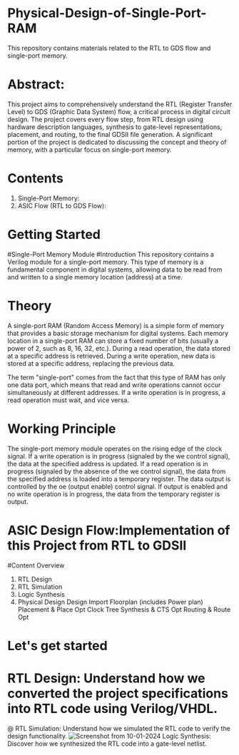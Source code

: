 # Physical-Design-of-Single-Port-RAM
This repository contains materials related to the RTL to GDS flow and single-port memory.
# Abstract:
This project aims to comprehensively understand the RTL (Register Transfer Level) to GDS (Graphic Data System) flow, a critical process in digital circuit design. The project covers every flow step, from RTL design using hardware description languages, synthesis to gate-level representations, placement, and routing, to the final GDSII file generation. A significant portion of the project is dedicated to discussing the concept and theory of memory, with a particular focus on single-port memory.
# Contents
1. Single-Port Memory:
2. ASIC Flow (RTL to GDS Flow):

# Getting Started
#Single-Port Memory Module
#Introduction
This repository contains a Verilog module for a single-port memory. This type of memory is a fundamental component in digital systems, allowing data to be read from and written to a single memory location (address) at a time.
# Theory
A single-port RAM (Random Access Memory) is a simple form of memory that provides a basic storage mechanism for digital systems. Each memory location in a single-port RAM can store a fixed number of bits (usually a power of 2, such as 8, 16, 32, etc.). During a read operation, the data stored at a specific address is retrieved. During a write operation, new data is stored at a specific address, replacing the previous data.

The term "single-port" comes from the fact that this type of RAM has only one data port, which means that read and write operations cannot occur simultaneously at different addresses. If a write operation is in progress, a read operation must wait, and vice versa.
# Working Principle
The single-port memory module operates on the rising edge of the clock signal. If a write operation is in progress (signaled by the we control signal), the data at the specified address is updated. If a read operation is in progress (signaled by the absence of the we control signal), the data from the specified address is loaded into a temporary register.
The data output is controlled by the oe (output enable) control signal. If output is enabled and no write operation is in progress, the data from the temporary register is output.
# ASIC Design Flow:Implementation of this Project from RTL to GDSII
#Content Overview
1. RTL Design
2. RTL Simulation
3. Logic Synthesis
4. Physical Design
       Design Import
       Floorplan (includes Power plan)
       Placement & Place Opt
       Clock Tree Synthesis & CTS Opt
       Routing & Route Opt
# Let's get started
# RTL Design: Understand how we converted the project specifications into RTL code using Verilog/VHDL.
@ RTL Simulation: Understand how we simulated the RTL code to verify the design functionality.
![Screenshot from 10-01-2024](https://github.com/user-attachments/assets/226160e7-fd16-4dac-a566-7fbc19218f56)
Logic Synthesis: Discover how we synthesized the RTL code into a gate-level netlist.


   
